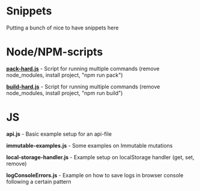 # Snippets
Putting a bunch of nice to have snippets here

# Node/NPM-scripts
   [**pack-hard.js**](https://github.com/ssolders/snippets/blob/master/node/pack-hard.js) - Script for running multiple commands (remove node_modules, install project, "npm run pack")

   [**build-hard.js**](https://github.com/ssolders/snippets/blob/master/node/build-hard.js) - Script for running multiple commands (remove node_modules, install project, "npm run build")

# JS
   **api.js** - Basic example setup for an api-file 

   **immutable-examples.js** - Some examples on Immutable mutations 

   **local-storage-handler.js** - Example setup on localStorage handler (get, set, remove)
  
   **logConsoleErrors.js** - Example on how to save logs in browser console following a certain pattern
